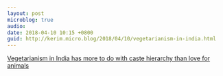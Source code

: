 ```yaml
---
layout: post
microblog: true
audio: 
date: 2018-04-10 10:15 +0800
guid: http://kerim.micro.blog/2018/04/10/vegetarianism-in-india.html
---
```

[Vegetarianism in India has more to do with caste hierarchy than love for animals](https://scroll.in/article/833178/vegetarianism-in-india-has-more-to-do-with-caste-hierarchy-than-love-for-animals)

